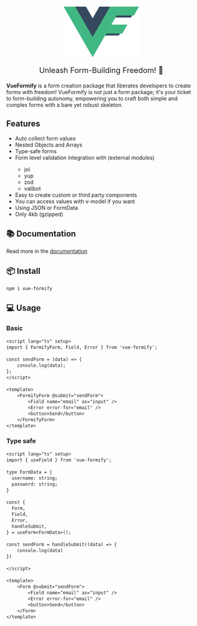 <p align="center">
  <a href="https://vue-formify.matenagy.me/" target="_blank">
	<img src="https://raw.githubusercontent.com/mateenagy/vue-formify/main/logo.png"  width="200px"/>
  </a>
</p>
<p align="center" style="font-size: 20px">Unleash Form-Building Freedom! 🚀</p>

<div class="text-center"><strong>VueFormify</strong> is a form creation package that liberates developers to create forms with freedom! VueFormify is not just a form package; it's your ticket to form-building autonomy, empowering you to craft both simple and complex forms with a bare yet robust skeleton.</div>

## Features
<ul>
	<li>Auto collect form values</li>
	<li>Nested Objects and Arrays</li>
	<li>Type-safe forms</li>
	<li>Form level validation integration with (external modules)</li>
		<ul>
			<li>joi</li>
			<li>yup</li>
			<li>zod</li>
			<li>valibot</li>
		</ul>
	<li>Easy to create custom or third party components</li>
	<li>You can access values with v-model if you want</li>
	<li>Using JSON or FormData</li>
	<li>Only 4kb (gzipped)</li>
</ul>

## 📚 Documentation
Read more in the <a href="https://vue-formify.matenagy.me/" target="_blank">documentation</a>
## 📦 Install
```
npm i vue-formify
```
## 💻 Usage
### Basic
```vue
<script lang="ts" setup>
import { FormifyForm, Field, Error } from 'vue-formify';

const sendForm = (data) => {
	console.log(data);
};
</script>

<template>
	<FormifyForm @submit="sendForm">
		<Field name="email" as="input" />
		<Error error-for="email" />
		<button>Send</button>
	</FormifyForm>
</template>
```
### Type safe
```vue
<script lang="ts" setup>
import { useField } from 'vue-formify';

type FormData = {
  username: string;
  password: string;
}

const {
  Form,
  Field,
  Error,
  handleSubmit,
} = useForm<FormData>();

const sendForm = handleSubmit((data) => {
	console.log(data)
})

</script>

<template>
	<Form @submit="sendForm">
		<Field name="email" as="input" />
		<Error error-for="email" />
		<button>Send</button>
	</Form>
</template>
```
